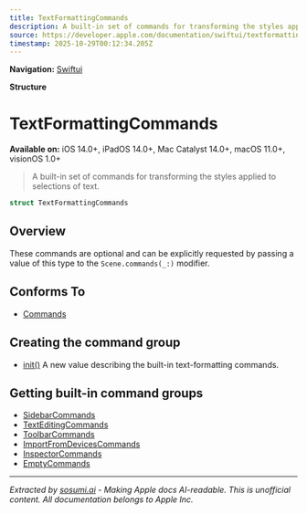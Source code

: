 ```yaml
---
title: TextFormattingCommands
description: A built-in set of commands for transforming the styles applied to selections of text.
source: https://developer.apple.com/documentation/swiftui/textformattingcommands
timestamp: 2025-10-29T00:12:34.205Z
---
```


**Navigation:** [Swiftui](/documentation/swiftui)

**Structure**

# TextFormattingCommands

**Available on:** iOS 14.0+, iPadOS 14.0+, Mac Catalyst 14.0+, macOS 11.0+, visionOS 1.0+

> A built-in set of commands for transforming the styles applied to selections of text.

```swift
struct TextFormattingCommands
```

## Overview

These commands are optional and can be explicitly requested by passing a value of this type to the `Scene.commands(_:)` modifier.

## Conforms To

- [Commands](/documentation/swiftui/commands)

## Creating the command group

- [init()](/documentation/swiftui/textformattingcommands/init()) A new value describing the built-in text-formatting commands.

## Getting built-in command groups

- [SidebarCommands](/documentation/swiftui/sidebarcommands)
- [TextEditingCommands](/documentation/swiftui/texteditingcommands)
- [ToolbarCommands](/documentation/swiftui/toolbarcommands)
- [ImportFromDevicesCommands](/documentation/swiftui/importfromdevicescommands)
- [InspectorCommands](/documentation/swiftui/inspectorcommands)
- [EmptyCommands](/documentation/swiftui/emptycommands)

---

*Extracted by [sosumi.ai](https://sosumi.ai) - Making Apple docs AI-readable.*
*This is unofficial content. All documentation belongs to Apple Inc.*
